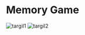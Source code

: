 # Memory Game

![targil1](https://user-images.githubusercontent.com/57193257/118888512-6fb3e380-b904-11eb-8dff-8a8d4f5a46cb.PNG)
![targil2](https://user-images.githubusercontent.com/57193257/118888518-70e51080-b904-11eb-8652-8bc9accee4cc.PNG)

